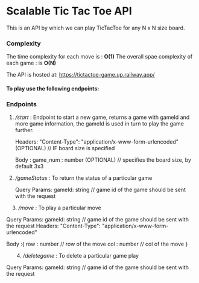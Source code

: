 # Scalable Tic Tac Toe API
This is an API by which we can play TicTacToe for any N x N size board.

### Complexity
The time complexity for each move is : **O(1)**
The overall spae complexity of each game : is **O(N)**

The API is hosted at: https://tictactoe-game.up.railway.app/

#### To play use the following endpoints:
### Endpoints
1. */start* :  Endpoint to start a new game, returns a game with gameId and more game information, the gameId is used in turn to play the game further.

	Headers:  "Content-Type": "application/x-www-form-urlencoded" (OPTIONAL) // IF board size is specified

	Body : game_num : number (OPTIONAL) // specifies the board size, by default 3x3

    
2. */gameStatus* : To return the status of a particular game

	Query Params: gameId: string // game id of the game should be sent with the request
		
    
3. */move* : To play a particular move

   Query Params: gameId: string // game id of the game should be sent with the request
   Headers: "Content-Type": "application/x-www-form-urlencoded" 

   Body :{
    row : number  // row of the move
    col : number  // col of the move 
   }

    
      
      
 4. */deletegame* :  To delete a particular game play
 
   Query Params: gameId: string // game id of the game should be sent with the request
